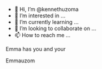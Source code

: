 - 👋 Hi, I’m @kennethuzoma
- 👀 I’m interested in ...
- 🌱 I’m currently learning ...
- 💞️ I’m looking to collaborate on ...
- 📫 How to reach me ...

<!---
kennethuzoma/kennethuzoma is a ✨ special ✨ repository because its `README.md` (this file) appears on your GitHub profile.
You can click the Preview link to take a look at your changes.
--->Emma has you and your
Emmauzom
